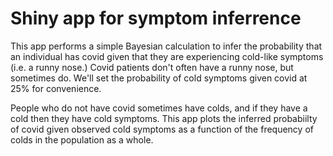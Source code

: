 # Shiny app for symptom inferrence
This app performs a simple Bayesian calculation to infer
the probability that an individual has covid given that 
they are experiencing cold-like symptoms (i.e. a runny nose.)
Covid patients don't often have a runny nose, but sometimes 
do. We'll set the probability of cold symptoms given covid
at 25% for convenience. 

People who do not have covid sometimes have colds, and if 
they have a cold then they have cold symptoms. This app 
plots the inferred probabiilty of covid given observed
cold symptoms as a function of the frequency of colds
in the population as a whole. 
